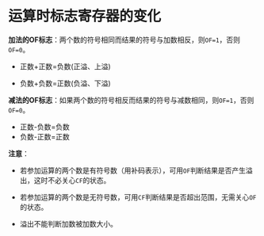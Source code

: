 # 运算时标志寄存器的变化

**加法的OF标志**：两个数的符号相同而结果的符号与加数相反，则`OF=1`，否则`OF=0`。

- 正数+正数=负数(正溢、上溢)

- 负数+负数=正数(负溢、下溢)

**减法的OF标志**：如果两个数的符号相反而结果的符号与减数相同，则`OF=1`，否则`OF=0`。

- 正数-负数=负数
- 负数-正数=正数

**注意**：

- 若参加运算的两个数是有符号数（用补码表示），可用`OF`判断结果是否产生溢出，这时不必关心`CF`的状态。

- 若参加运算的两个数是无符号数，可用`CF`判断结果是否超出范围，无需关心`OF`的状态。
- 溢出不能判断加数被加数大小。

